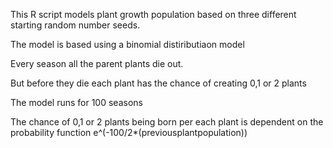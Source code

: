 This R script models plant growth population based on three different starting random number seeds.

The model is based using a binomial distiributiaon model 

Every season all the parent plants die out. 

But before they die each plant has the chance of creating 0,1 or 2 plants 

The model runs for 100 seasons

The chance of 0,1 or 2 plants being born per each plant is dependent on the probability function e^(-100/2*(previousplantpopulation))
